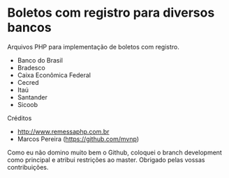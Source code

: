 # Boletos com registro para diversos bancos

Arquivos PHP para implementação de boletos com registro.

* Banco do Brasil
* Bradesco
* Caixa Econômica Federal
* Cecred
* Itaú
* Santander
* Sicoob

Créditos
* http://www.remessaphp.com.br
* Marcos Pereira (https://github.com/mvnp)

Como eu não domino muito bem o Github, coloquei o branch development como principal e atribui restrições ao master. Obrigado pelas vossas contribuições.
